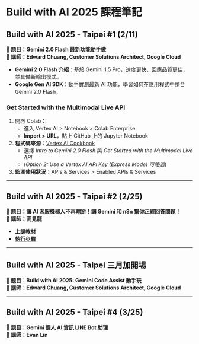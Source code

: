 # Build with AI 2025 課程筆記

## Build with AI 2025 - Taipei #1 (2/11)
**🔹 題目：Gemini 2.0 Flash 最新功能動手做**  
**🔹 講師：Edward Chuang, Customer Solutions Architect, Google Cloud**  

- **Gemini 2.0 Flash 介紹**：基於 Gemini 1.5 Pro，速度更快、回應品質更佳，並具備新輸出模式。
- **Google Gen AI SDK**：動手實測最新 AI 功能，學習如何在應用程式中整合 Gemini 2.0 Flash。

### Get Started with the Multimodal Live API
1. 開啟 Colab：
   - 進入 Vertex AI > Notebook > Colab Enterprise
   - **Import > URL**，貼上 GitHub 上的 Jupyter Notebook
2. **程式碼來源**：[Vertex AI Cookbook](https://goo.gle/vertex-ai-cookbook)
   - 選擇 *Intro to Gemini 2.0 Flash* 與 *Get Started with the Multimodal Live API*
   - (*Option 2: Use a Vertex AI API Key (Express Mode) 可略過*)
3. **監測使用狀況**：APIs & Services > Enabled APIs & Services

---

## Build with AI 2025 - Taipei #2 (2/25)
**🔹 題目：讓 AI 客服機器人不再瞎掰！讓 Gemini 和 n8n 幫你正經回答問題！**  
**🔹 講師：高見龍**  

- **[上課教材](https://5xcampus.notion.site/Build-With-AI-Taipei-1a4df074dc7f80ebb256e60e52b260ed)**
- **[執行步驟](https://github.com/inwater0929/Portfolio/blob/main/Google%202025%20build%20with%20AI/20250225%20build%20with%20AI%20%232.pdf)**

---

## Build with AI 2025 - Taipei 三月加開場
**🔹 題目：Build with AI 2025: Gemini Code Assist 動手玩**  
**🔹 講師：Edward Chuang, Customer Solutions Architect, Google Cloud**  

---

## Build with AI 2025 - Taipei #4 (3/25)
**🔹 題目：Gemini 個人 AI 資訊 LINE Bot 助理**  
**🔹 講師：Evan Lin**

